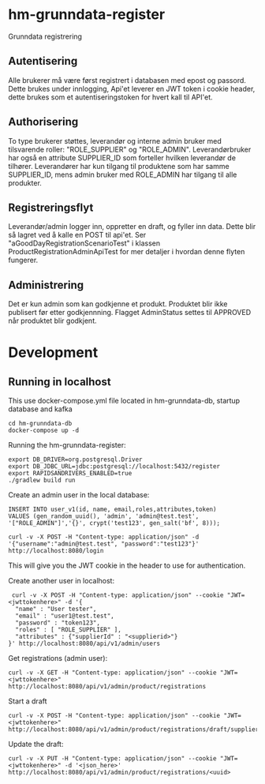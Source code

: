 # hm-grunndata-register
Grunndata registrering

## Autentisering

Alle brukerer må være først registrert i databasen med epost og passord. Dette brukes under innlogging,
Api'et leverer en JWT token i cookie header, dette brukes som et autentiseringstoken for hvert kall til API'et.

## Authorisering

To type brukerer støttes, leverandør og interne admin bruker med tilsvarende roller: "ROLE_SUPPLIER" og "ROLE_ADMIN".
Leverandørbruker har også en attribute SUPPLIER_ID som forteller hvilken leverandør de tilhører. 
Leverandører har kun tilgang til produktene som har samme SUPPLIER_ID, mens admin bruker med ROLE_ADMIN har tilgang til 
alle produkter.

## Registreringsflyt
Leverandør/admin logger inn, oppretter en draft, og fyller inn data. Dette blir så lagret ved å kalle en POST til api'et.
Ser "aGoodDayRegistrationScenarioTest" i klassen ProductRegistrationAdminApiTest for mer detaljer i hvordan 
denne flyten fungerer.

## Administrering
Det er kun admin som kan godkjenne et produkt. Produktet blir ikke publisert før etter godkjennning. 
Flagget AdminStatus settes til APPROVED når produktet blir godkjent. 

# Development

## Running in localhost

This use docker-compose.yml file located in hm-grunndata-db, startup database and kafka 

```
cd hm-grunndata-db
docker-compose up -d

```

Running the hm-grunndata-register:
```
export DB_DRIVER=org.postgresql.Driver
export DB_JDBC_URL=jdbc:postgresql://localhost:5432/register
export RAPIDSANDRIVERS_ENABLED=true
./gradlew build run
```

Create an admin user in the local database:

```
INSERT INTO user_v1(id, name, email,roles,attributes,token) 
VALUES (gen_random_uuid(), 'admin', 'admin@test.test', '["ROLE_ADMIN"]','{}', crypt('test123', gen_salt('bf', 8)));

```

```
curl -v -X POST -H "Content-type: application/json" -d '{"username":"admin@test.test", "password":"test123"}' http://localhost:8080/login

```
This will give you the JWT cookie in the header to use for authentication.

Create another user in localhost:
```
 curl -v -X POST -H "Content-type: application/json" --cookie "JWT=<jwttokenhere>" -d '{
  "name" : "User tester",
  "email" : "user1@test.test",
  "password" : "token123",
  "roles" : [ "ROLE_SUPPLIER" ],
  "attributes" : {"supplierId" : "<supplierid>"}
}' http://localhost:8080/api/v1/admin/users

```

Get registrations (admin user):
```
curl -v -X GET -H "Content-type: application/json" --cookie "JWT=<jwttokenhere>" http://localhost:8080/api/v1/admin/product/registrations
```

Start a draft 
```
curl -v -X POST -H "Content-type: application/json" --cookie "JWT=<jwttokenhere>" http://localhost:8080/api/v1/admin/product/registrations/draft/supplier/<supplierId>/reference/TEST2
```

Update the draft:
```
curl -v -X PUT -H "Content-type: application/json" --cookie "JWT=<jwttokenhere>" -d '<json_here>' http://localhost:8080/api/v1/admin/product/registrations/<uuid>
```